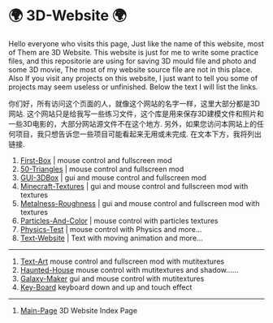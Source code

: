 # 🌍 3D-Website 🌍
Hello everyone who visits this page, Just like the name of this website, most of Them are 3D Website. This website is just for me to write some practice files, and this repositorie are using for saving 3D mould file and photo and some 3D movie, The most of my website source file are not in this place. Also If you visit any projects on this website, I just want to tell you some of projects may seem useless or unfinished. Below the text I will list the links.

你们好，所有访问这个页面的人，就像这个网站的名字一样，这里大部分都是3D网站. 这个网站只是给我写一些练习文件，这个库是用来保存3D建模文件和照片和一些3D电影的，大部分网站源文件不在这个地方. 另外，如果您访问本网站上的任何项目，我只想告诉您一些项目可能看起来无用或未完成. 在文本下方，我将列出链接.

1. [First-Box](http://3d.g7m7t1.net/pages/3d-box/) | mouse control and fullscreen mod
2. [50-Triangles](http://3d.g7m7t1.net/pages/50-triangles/) | mouse control and fullscreen mod
3. [GUI-3DBox](http://3d.g7m7t1.net/pages/gui-box/) | gui and mouse control and fullscreen mod
4. [Minecraft-Textures](http://3d.g7m7t1.net/pages/minecraft-textures/) | gui and mouse control and fullscreen mod with textures
5. [Metalness-Roughness](http://3d.g7m7t1.net/pages/metalness-roughness/) | gui and mouse control and fullscreen mod with textures
6. [Particles-And-Color](http://3d.g7m7t1.net/pages/particles/) | mouse control with particles textures
7. [Physics-Test](http://3d.g7m7t1.net/pages/physics/) | mouse control with Physics and more...
8. [Text-Website](http://3d.g7m7t1.net/pages/text-website/) | Text with moving animation and more...

---------------------------------------------------------------------------------------------------------------------------------------------------

1. [Text-Art](http://3d.g7m7t1.net/pages/text-art/) mouse control and fullscreen mod with mutitextures
2. [Haunted-House](http://3d.g7m7t1.net/pages/haunted-house/) mouse control with mutitextures and shadow......
3. [Galaxy-Maker](http://3d.g7m7t1.net/pages/galaxy/) gui and mouse control with mutitextures
4. [Key-Board](https://my.spline.design/keyboard-1876c7e1947d781273fb2acc7fa801c1/) keyboard down and up and touch effect

---------------------------------------------------------------------------------------------------------------------------------------------------

1. [Main-Page](http://3d.g7m7t1.net/) 3D Website Index Page
